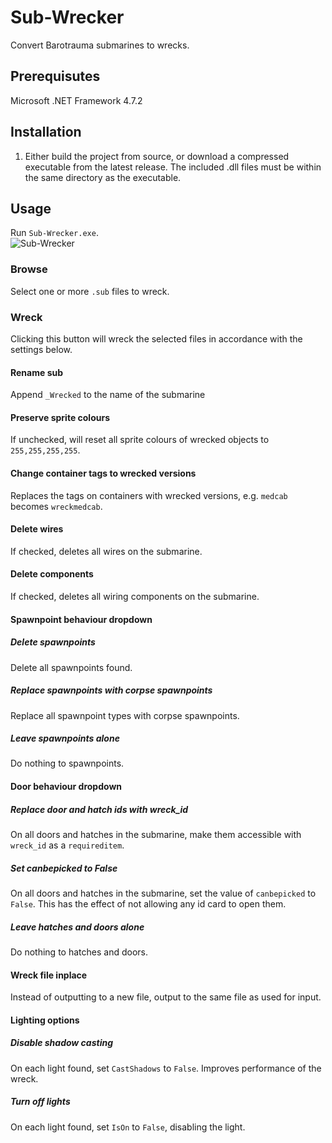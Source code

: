 # Sub-Wrecker
Convert Barotrauma submarines to wrecks. 
## Prerequisutes
Microsoft .NET Framework 4.7.2
## Installation
1. Either build the project from source, or download a compressed executable from the latest release. The included .dll files must be within the same directory as the executable.
## Usage
Run `Sub-Wrecker.exe`.  
![Sub-Wrecker](https://user-images.githubusercontent.com/37539527/81418259-52bad100-9144-11ea-9bbb-a988741ead9f.png)
### Browse
Select one or more `.sub` files to wreck.
### Wreck
Clicking this button will wreck the selected files in accordance with the settings below.
#### Rename sub
Append `_Wrecked` to the name of the submarine
#### Preserve sprite colours
If unchecked, will reset all sprite colours of wrecked objects to `255,255,255,255`.
#### Change container tags to wrecked versions
Replaces the tags on containers with wrecked versions, e.g. `medcab` becomes `wreckmedcab`.
#### Delete wires
If checked, deletes all wires on the submarine.
#### Delete components
If checked, deletes all wiring components on the submarine.
#### Spawnpoint behaviour dropdown
##### Delete spawnpoints
Delete all spawnpoints found.
##### Replace spawnpoints with corpse spawnpoints
Replace all spawnpoint types with corpse spawnpoints.
##### Leave spawnpoints alone
Do nothing to spawnpoints.
#### Door behaviour dropdown
##### Replace door and hatch ids with wreck_id
On all doors and hatches in the submarine, make them accessible with `wreck_id` as a `requireditem`.
##### Set canbepicked to False
On all doors and hatches in the submarine, set the value of `canbepicked` to `False`. This has the effect of not allowing any id card to open them.
##### Leave hatches and doors alone
Do nothing to hatches and doors.
#### Wreck file inplace
Instead of outputting to a new file, output to the same file as used for input.
#### Lighting options
##### Disable shadow casting
On each light found, set `CastShadows` to `False`. Improves performance of the wreck.
##### Turn off lights
On each light found, set `IsOn` to `False`, disabling the light.
